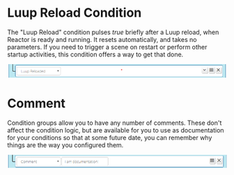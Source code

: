 # Luup Reload Condition

The "Luup Reload" condition pulses *true* briefly after a Luup reload, when Reactor is ready and running. It resets automatically, and takes no parameters. If you need to trigger a scene on restart or perform other startup activities, this condition offers a way to get that done.

![Luup Reloaded condition](images/reload-condition.png)

# Comment

Condition groups allow you to have any number of comments. These don't affect the condition logic, but are available for you to use as documentation for your conditions so that at some future date, you can remember why things are the way you configured them.

![Comment Condition](images/comment-condition.png)
